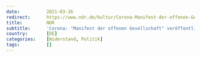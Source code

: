 ```yaml
---
date:          2021-03-26
redirect:      https://www.ndr.de/kultur/Corona-Manifest-der-offenen-Gesellschaft-veroeffentlicht,augstein178.html
title:         NDR
subtitle:      'Corona: "Manifest der offenen Gesellschaft" veröffentlicht'
country:       [DE]
categories:    [Widerstand, Politik]
tags:          []
---
```

